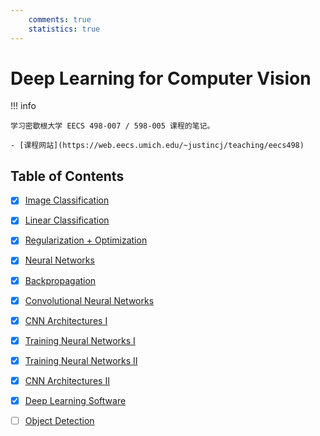 ```yaml
---
    comments: true
    statistics: true
---
```


# Deep Learning for Computer Vision

!!! info

    学习密歇根大学 EECS 498-007 / 598-005 课程的笔记。

    - [课程网站](https://web.eecs.umich.edu/~justincj/teaching/eecs498)

## Table of Contents

- [x] [Image Classification](lec1.md)
- [x] [Linear Classification](lec2.md)
- [x] [Regularization + Optimization](lec3.md)
- [x] [Neural Networks](lec4.md)
- [x] [Backpropagation](lec5.md)
- [x] [Convolutional Neural Networks](lec6.md)
- [x] [CNN Architectures Ⅰ](lec7.md)
- [x] [Training Neural Networks Ⅰ](lec8.md)
- [x] [Training Neural Networks Ⅱ](lec9.md)
- [x] [CNN Architectures Ⅱ](lec10.md)
- [x] [Deep Learning Software](lec11.md)
- [ ] [Object Detection](lec12.md)



